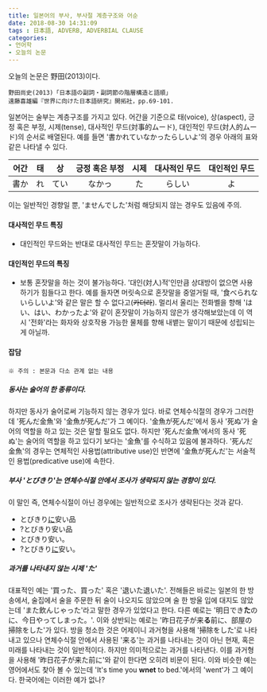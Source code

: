```yaml
---
title: 일본어의 부사, 부사절 계층구조와 어순
date: 2018-08-30 14:31:09
tags : 日本語, ADVERB, ADVERBIAL CLAUSE
categories:
- 언어학
- 오늘의 논문
---
```


오늘의 논문은 野田(2013)이다.
```
野田尚史(2013)「日本語の副詞・副詞節の階層構造と語順」
遠藤喜雄編『世界に向けた日本語研究』開拓社，pp.69-101.
```
일본어는 술부는 계층구조를 가지고 있다. 어간을 기준으로 태(voice), 상(aspect), 긍정 혹은 부정, 시제(tense), 대사적인 무드(対事的ムード), 대인적인 무드(対人的ムード)의 순서로 배열된다. 예를 들면 '書かれていなかったらしいよ'의 경우 아래의 표와 같은 나타낼 수 있다.

| 어간 | 태 | 상 | 긍정 혹은 부정 | 시제 | 대사적인 무드 | 대인적인 무드 |
| :---: | :---: | :---: | :---: | :---: | :---: | :---: |
| <center>書か</center> | れ | てい | <center>なかっ</center> | た | らしい | よ |

이는 일반적인 경향일 뿐, 'ませんでした'처럼 해당되지 않는 경우도 있음에 주의.

#### 대사적인 무드 특징
- 대인적인 무드와는 반대로 대사적인 무드는 혼잣말이 가능하다. 

#### 대인적인 무드의 특징
- 보통 혼잣말을 하는 것이 불가능하다. '대인(対人)적'인만큼 상대방이 없으면 사용하기가 힘들다고 한다. 예를 들자면 머릿속으로 혼잣말을 중얼거릴 때, '食べられないらしいよ'와 같은 말은 할 수 없다고(~~카더라~~). 멀리서 울리는 전화벨을 향해 'はい、はい、わかったよ'와 같이 혼잣말이 가능하지 않은가 생각해보았는데 이 역시 '전화'라는 화자와 상호작용 가능한 물체를 향해 내뱉는 말이기 때문에 성립되는게 아닐까.

#### 잡담
```
※ 주의 : 본문과 다소 관계 없는 내용
```
##### 동사는 술어의 한 종류이다.
하지만 동사가 술어로써 기능하지 않는 경우가 있다. 바로 연체수식절의 경우가 그러한데 '死んだ金魚'와 '金魚が死んだ'가 그 예이다. '金魚が死んだ'에서 동사 '死ぬ'가 술어의 역할을 하고 있는 것은 말할 필요도 없다. 하지만 '死んだ金魚'에서의 동사 '死ぬ'는 술어의 역할을 하고 있다기 보다는 '金魚'를 수식하고 있음에 불과하다. '死んだ金魚'의 경우는 연체적인 사용법(attributive use)인 반면에 '金魚が死んだ'는 서술적인 용법(predicative use)에 속한다.

##### 부사 'とびきり'는 연체수식절 안에서 조사가 생략되지 않는 경향이 있다. 
이 말인 즉, 연체수식절이 아닌 경우에는 일반적으로 조사가 생략된다는 것과 같다.
  - とびきり<u>に</u>安い品
  - ?とびきり安い品
  - とびきり安い。
  - ?とびきり<u>に</u>安い。

##### 과거를 나타내지 않는 시제 'た'
대표적인 예는 '買った、買った' 혹은 '退いた退いた'. 전해들은 바로는 일본의 한 방송에서, 술집에서 술을 주문한 뒤 술이 나오지도 않았으며 술 한 방울 입에 대지도 않았는데 'また飲んじゃった'라고 말한 경우가 있었다고 한다. 다른 예로는 '明日でき**た**のに、今日やってしまった。'. 이와 상반되는 예로는 '昨日花子が来**る**前に、部屋の掃除をした'가 있다. 방을 청소한 것은 어제이니 과거형을 사용해 '掃除をした'로 나타내고 있으나 연체수식절 안에서 사용된 '来る'는 과거를 나타내는 것이 아닌 현재, 혹은 미래를 나타내는 것이 일반적이다. 하지만 의미적으로는 과거를 나타낸다. 이를 과거형을 사용해 '昨日花子が来た前に'와 같이 한다면 오히려 비문이 된다.
이와 비슷한 예는 영어에서도 찾아 볼 수 있는데 'It's time you **wnet** to bed.'에서의 'went'가 그 예이다.
한국어에는 이러한 예가 없나?
